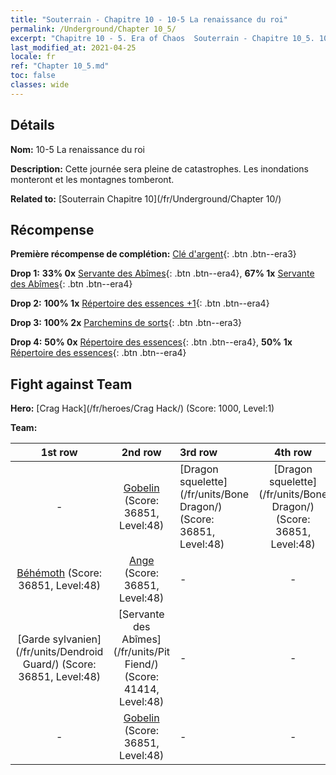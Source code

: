 ```yaml
---
title: "Souterrain - Chapitre 10 - 10-5 La renaissance du roi"
permalink: /Underground/Chapter 10_5/
excerpt: "Chapitre 10 - 5. Era of Chaos  Souterrain - Chapitre 10_5. 10-5 La renaissance du roi"
last_modified_at: 2021-04-25
locale: fr
ref: "Chapter 10_5.md"
toc: false
classes: wide
---
```


## Détails

 **Nom:** 10-5 La renaissance du roi

 **Description:** Cette journée sera pleine de catastrophes. Les inondations monteront et les montagnes tomberont.

 **Related to:** [Souterrain Chapitre 10](/fr/Underground/Chapter 10/)

## Récompense

 **Première récompense de complétion:** [Clé d'argent](/ItemsFR/con_693/){: .btn .btn--era3}

 **Drop 1:** **33% 0x** [Servante des Abîmes](/ItemsFR/unt_230/){: .btn .btn--era4}, **67% 1x** [Servante des Abîmes](/ItemsFR/unt_230/){: .btn .btn--era4}

 **Drop 2:** **100% 1x** [Répertoire des essences +1](/ItemsFR/mat_46/){: .btn .btn--era4}

 **Drop 3:** **100% 2x** [Parchemins de sorts](/ItemsFR/con_694/){: .btn .btn--era3}

 **Drop 4:** **50% 0x** [Répertoire des essences](/ItemsFR/mat_39/){: .btn .btn--era4}, **50% 1x** [Répertoire des essences](/ItemsFR/mat_39/){: .btn .btn--era4}


## Fight against Team
 **Hero:** [Crag Hack](/fr/heroes/Crag Hack/) (Score: 1000, Level:1)

 **Team:**


  | 1st row | 2nd row | 3rd row | 4th row |
  |:----:|:----:|:----|:----:|
  | - | [Gobelin](/fr/units/Goblin/) (Score: 36851, Level:48)  | [Dragon squelette](/fr/units/Bone Dragon/) (Score: 36851, Level:48)  | [Dragon squelette](/fr/units/Bone Dragon/) (Score: 36851, Level:48)  |
  | [Béhémoth](/fr/units/Behemoth/) (Score: 36851, Level:48)  | [Ange](/fr/units/Angel/) (Score: 36851, Level:48)  | - | - |
  | [Garde sylvanien](/fr/units/Dendroid Guard/) (Score: 36851, Level:48)  | [Servante des Abîmes](/fr/units/Pit Fiend/) (Score: 41414, Level:48)  | - | - |
  | - | [Gobelin](/fr/units/Goblin/) (Score: 36851, Level:48)  | - | - |


